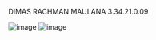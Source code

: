 DIMAS RACHMAN MAULANA 3.34.21.0.09

![image](https://user-images.githubusercontent.com/104409167/212271488-234965d9-3c79-4282-be25-dde19b594a58.png)
![image](https://user-images.githubusercontent.com/104409167/212271524-62e32c22-8196-4c36-9a90-1f961fc724b5.png)
